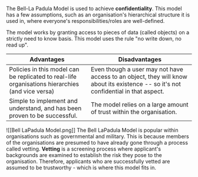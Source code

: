 The Bell-La Padula Model is used to achieve **confidentiality**. 
This model has a few assumptions, such as an organisation's hierarchical structure it is used in, where everyone's responsibilities/roles are well-defined.

The model works by granting access to pieces of data (called objects) on a strictly need to know basis. This model uses the rule "no write down, no read up".

| **Advantages**                                                                                   | **Disadvantages**                                                                                                                   |
| ------------------------------------------------------------------------------------------------ | ----------------------------------------------------------------------------------------------------------------------------------- |
| Policies in this model can be replicated to real-life organisations hierarchies (and vice versa) | Even though a user may not have access to an object, they will know about its existence -- so it's not confidential in that aspect. |
| Simple to implement and understand, and has been proven to be successful.                        | The model relies on a large amount of trust within the organisation.                                                                |

![[Bell LaPadula Model.png]]
The Bell LaPadula Model is popular within organisations such as governmental and military. This is because members of the organisations are presumed to have already gone through a process called vetting.
 **Vetting** is a screening process where applicant's backgrounds are examined to establish the risk they pose to the organisation. Therefore, applicants who are successfully vetted are assumed to be trustworthy - which is where this model fits in.